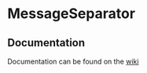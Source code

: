 # MessageSeparator
## Documentation
Documentation can be found on the [wiki](https://github.com/Shersula/MessageSeparator/wiki)
